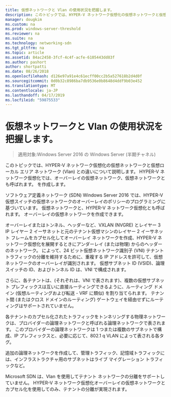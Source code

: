 ```yaml
---
title: 仮想ネットワークと Vlan の使用状況を把握します。
description: このトピックでは、HYPER-V ネットワーク仮想化の仮想ネットワークと仮想ローカル エリア ネットワーク (Vlan) との違いについて説明します。 HYPER-V ネットワーク仮想化では、オーバーレイの仮想ネットワーク、仮想ネットワークとも呼ばれます。 を作成します。
manager: dougkim
ms.custom: na
ms.prod: windows-server-threshold
ms.reviewer: na
ms.suite: na
ms.technology: networking-sdn
ms.tgt_pltfrm: na
ms.topic: article
ms.assetid: 84ac2458-3fcf-4c4f-acfe-6105443dd83f
ms.author: pashort
author: shortpatti
ms.date: 08/26/2018
ms.openlocfilehash: d126e97a91e4c61ecff00cc2b5a527618b2d4d0f
ms.sourcegitcommit: 0d0b32c8986ba7db9536e0b8648d4ddf9b03e452
ms.translationtype: MT
ms.contentlocale: ja-JP
ms.lasthandoff: 04/17/2019
ms.locfileid: "59875533"
---
```

# <a name="understand-the-usage-of-virtual-networks-and-vlans"></a>仮想ネットワークと Vlan の使用状況を把握します。

>適用対象:Windows Server 2016 の Windows Server (半期チャネル)

このトピックでは、HYPER-V ネットワーク仮想化の仮想ネットワークと仮想ローカル エリア ネットワーク (Vlan) との違いについて説明します。 HYPER-V ネットワーク仮想化では、オーバーレイの仮想ネットワーク、仮想ネットワークとも呼ばれます。 を作成します。



  
ソフトウェア定義ネットワーク (SDN) Windows Server 2016 では、HYPER-V 仮想スイッチの仮想ネットワークのオーバーレイのポリシーのプログラミングに基づいています。 仮想ネットワークと、HYPER-V ネットワーク仮想化とも呼ばれます。 オーバーレイの仮想ネットワークを作成できます。 
  
オーバーレイまたはトンネル、ヘッダーなど、VXLAN (NVGRE) とレイヤー 3 IP レイヤー 2 イーサネットと元のテナント仮想マシンのレイヤー 2 イーサネット フレームをカプセル化してオーバーレイ ネットワークを作成、HYPER-V ネットワーク仮想化を展開するときにアンダーレイ (または物理) からのヘッダーのネットワーク。 によって、24 ビット仮想ネットワーク識別子 (VNI) テナント トラフィックの分離を維持するために、重複する IP アドレスを許可して、仮想ネットワークのオーバーレイが識別されます。 仮想サブネット ID (VSID)、論理スイッチの ID、およびトンネル ID は、VNI で構成されます。  
  
さらに、各テナントは、(それぞれは、VNI で表されます)、複数の仮想サブネット プレフィックスは互いに直接ルーティングできるように、ルーティング ドメイン (仮想ルーティングおよび転送 - VRF に類似) を割り当てられます。 テナント間 (またはクロス ドメインのルーティング) ゲートウェイを経由せずにルーティングはサポートされていません。   
  
各テナントのカプセル化されたトラフィックをトンネリングする物理ネットワークは、プロバイダーの論理ネットワークと呼ばれる論理ネットワークで表されます。 このプロバイダーの論理ネットワークは 1 つまたは複数のサブネットで構成、IP プレフィックスと、必要に応じて、802.1 q VLAN によって表される各タグ。  
  
追加の論理ネットワークを作成して、管理トラフィック、記憶域トラフィックには、インフラストラクチャ用のサブネットはライブ マイグレーション トラフィックなど。  
  
Microsoft SDN は、Vlan を使用してテナント ネットワークの分離をサポートしていません。 HYPER-V ネットワーク仮想化オーバーレイの仮想ネットワークとカプセル化を使用してのみ、テナントの分離が実現されます。 


